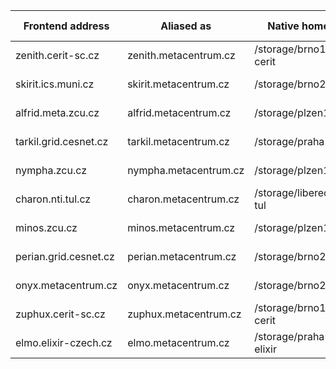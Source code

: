 
| Frontend address        | Aliased as             | Native home            | OS         | Physically located in    | 
|-------------------------|------------------------|------------------------|------------|-----------|
| zenith.cerit-sc.cz   	  | zenith.metacentrum.cz  | /storage/brno12-cerit  | Debian 12  | Brno      | 
| skirit.ics.muni.cz 	  | skirit.metacentrum.cz  | /storage/brno2	    | Debian 11  | Brno      | 
| alfrid.meta.zcu.cz 	  | alfrid.metacentrum.cz  | /storage/plzen1        | Debian 11  | Plzen     | 
| tarkil.grid.cesnet.cz   | tarkil.metacentrum.cz  | /storage/praha1        | Debian 11  | Praha     | 
| nympha.zcu.cz 	  | nympha.metacentrum.cz  | /storage/plzen1        | Debian 11  | Plzen     | 
| charon.nti.tul.cz 	  | charon.metacentrum.cz  | /storage/liberec3-tul  | Debian 11  | Liberec   | 
| minos.zcu.cz 	          | minos.metacentrum.cz   | /storage/plzen1        | Debian 11  | Plzen     | 
| perian.grid.cesnet.cz   | perian.metacentrum.cz  | /storage/brno2         | Debian 11  | Brno	     | 
| onyx.metacentrum.cz 	  | onyx.metacentrum.cz    | /storage/brno2         | Debian 11  | Brno      | 
| zuphux.cerit-sc.cz 	  | zuphux.metacentrum.cz  | /storage/brno12-cerit  | CentOS 7.9 | Brno	     | 
| elmo.elixir-czech.cz 	  | elmo.metacentrum.cz    | /storage/praha5-elixir | Debian 11  | Praha     | 


